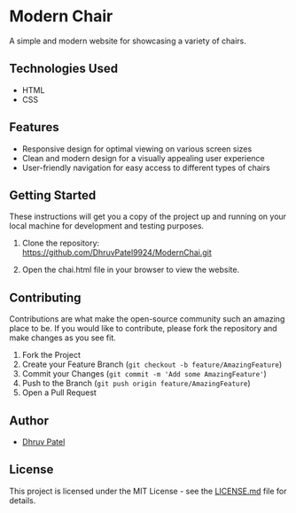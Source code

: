 
# Modern Chair

A simple and modern website for showcasing a variety of chairs.

## Technologies Used
- HTML
- CSS

## Features
- Responsive design for optimal viewing on various screen sizes
- Clean and modern design for a visually appealing user experience
- User-friendly navigation for easy access to different types of chairs

## Getting Started

These instructions will get you a copy of the project up and running on your local machine for development and testing purposes.

1. Clone the repository:
https://github.com/DhruvPatel9924/ModernChai.git


2. Open the chai.html file in your browser to view the website.

## Contributing

Contributions are what make the open-source community such an amazing place to be. If you would like to contribute, please fork the repository and make changes as you see fit.

1. Fork the Project
2. Create your Feature Branch (`git checkout -b feature/AmazingFeature`)
3. Commit your Changes (`git commit -m 'Add some AmazingFeature'`)
4. Push to the Branch (`git push origin feature/AmazingFeature`)
5. Open a Pull Request

## Author

- [Dhruv Patel](https://github.com/DhruvPatel9924)

## License

This project is licensed under the MIT License - see the [LICENSE.md](LICENSE.md) file for details.
